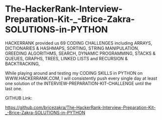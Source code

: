
# The-HackerRank-Interview-Preparation-Kit-_-Brice-Zakra-SOLUTIONS-in-PYTHON





HACKERRANK provided us 69 CODING CHALLENGES including ARRAYS, DICTIONARIES & HASHMAPS, SORTING, STRING MANIPULATION, GREEDING ALGORITHMS, SEARCH, DYNAMIC PROGRAMMING, STACKS & QUEUES, GRAPHS, TREES, LINKED LISTS and RECURSION & BACKTRACKING, 





While playing around and testing my CODING SKILLS in PYTHON on WWW.HACKERRANK.COM, I will consistently push every single day at least one solution of the INTERVIEW-PREPARATION-KIT-CHALLENGE until the last one.





GITHUB Link:

https://github.com/bricezakra/The-HackerRank-Interview-Preparation-Kit-_-Brice-Zakra-SOLUTIONS-in-PYTHON

